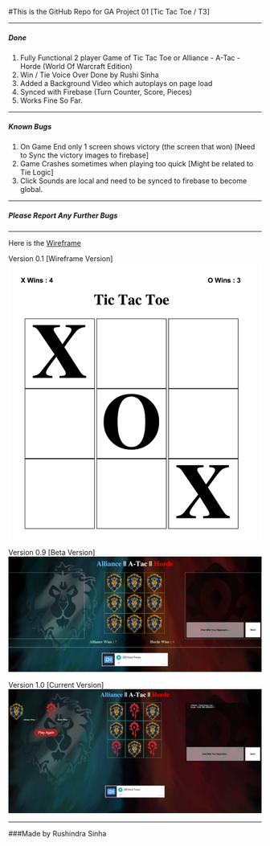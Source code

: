 #This is the GitHub Repo for GA Project 01 [Tic Tac Toe / T3]


---
##### Done
1. Fully Functional 2 player Game of Tic Tac Toe or Alliance - A-Tac - Horde (World Of Warcraft Edition)
2. Win / Tie Voice Over Done by Rushi Sinha
3. Added a Background Video which autoplays on page load
4. Synced with Firebase (Turn Counter, Score, Pieces)
5. Works Fine So Far.

---
##### Known Bugs
1. On Game End only 1 screen shows victory (the screen that won) [Need to Sync the victory images to firebase]
2. Game Crashes sometimes when playing too quick [Might be related to Tie Logic]
3. Click Sounds are local and need to be synced to firebase to become global.

---

##### Please Report Any Further Bugs


---

Here is the [Wireframe](https://docs.google.com/document/d/1ZLapBf3P6nVmzqguf8Og0ymC0eQ04-D-rgKpt147Qf8/edit?usp=sharing)

Version 0.1 [Wireframe Version]
![Wireframe Version](assets/ss1.png)

Version 0.9 [Beta Version]
![Beta Version](assets/ss2.png)

Version 1.0 [Current Version]
![Current Version](assets/ss3.png)

---

###Made by Rushindra Sinha